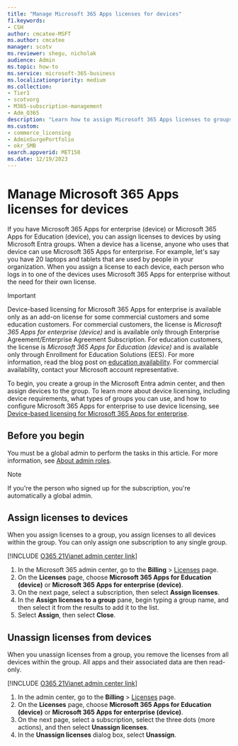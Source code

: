 ```yaml
---
title: "Manage Microsoft 365 Apps licenses for devices"
f1.keywords:
- CSH
author: cmcatee-MSFT
ms.author: cmcatee
manager: scotv
ms.reviewer: shegu, nicholak
audience: Admin
ms.topic: how-to
ms.service: microsoft-365-business
ms.localizationpriority: medium
ms.collection:
- Tier1
- scotvorg 
- M365-subscription-management
- Adm_O365
description: "Learn how to assign Microsoft 365 Apps licenses to groups for use with devices."
ms.custom: 
- commerce_licensing
- AdminSurgePortfolio
- okr_SMB
search.appverid: MET150
ms.date: 12/19/2023
---
```

# Manage Microsoft 365 Apps licenses for devices

If you have Microsoft 365 Apps for enterprise (device) or Microsoft 365 Apps for Education (device), you can assign licenses to devices by using Microsoft Entra groups. When a device has a license, anyone who uses that device can use Microsoft 365 Apps for enterprise. For example, let's say you have 20 laptops and tablets that are used by people in your organization. When you assign a license to each device, each person who logs in to one of the devices uses Microsoft 365 Apps for enterprise without the need for their own license.

> [!IMPORTANT]
> Device-based licensing for Microsoft 365 Apps for enterprise is available only as an add-on license for some commercial customers and some education customers. For commercial customers, the license is *Microsoft 365 Apps for enterprise (device)* and is available only through Enterprise Agreement/Enterprise Agreement Subscription. For education customers, the license is *Microsoft 365 Apps for Education (device)* and is available only through Enrollment for Education Solutions (EES). For more information, read the blog post on [education availability](https://educationblog.microsoft.com/2019/08/attention-it-administrators-announcing-office-365-proplus-device-based-subscription-for-education). For commercial availability, contact your Microsoft account representative.

To begin, you create a group in the Microsoft Entra admin center, and then assign devices to the group. To learn more about device licensing, including device requirements, what types of groups you can use, and how to configure Microsoft 365 Apps for enterprise to use device licensing, see [Device-based licensing for Microsoft 365 Apps for enterprise](/deployoffice/device-based-licensing).

## Before you begin

You must be a global admin to perform the tasks in this article. For more information, see [About admin roles](../../admin/add-users/about-admin-roles.md).

> [!NOTE]
> If you're the person who signed up for the subscription, you're automatically a global admin.

## Assign licenses to devices

When you assign licenses to a group, you assign licenses to all devices within the group. You can only assign one subscription to any single group.

[!INCLUDE [O365 21Vianet admin center link](../../includes/office-365-operated-by-21vianet-admin-center-link.md)]

1. In the Microsoft 365 admin center, go to the **Billing** > <a href="https://go.microsoft.com/fwlink/p/?linkid=842264" target="_blank">Licenses</a> page.
2. On the **Licenses** page, choose **Microsoft 365 Apps for Education (device)** or **Microsoft 365 Apps for enterprise (device)**.
3. On the next page, select a subscription, then select **Assign licenses**.
4. In the **Assign licenses to a group** pane, begin typing a group name, and then select it from the results to add it to the list.
5. Select **Assign**, then select **Close**.

## Unassign licenses from devices

When you unassign licenses from a group, you remove the licenses from all devices within the group. All apps and their associated data are then read-only.

[!INCLUDE [O365 21Vianet admin center link](../../includes/office-365-operated-by-21vianet-admin-center-link.md)]

1. In the admin center, go to the **Billing** > <a href="https://go.microsoft.com/fwlink/p/?linkid=842264" target="_blank">Licenses</a> page.
2. On the **Licenses** page, choose **Microsoft 365 Apps for Education (device)** or **Microsoft 365 Apps for enterprise (device)**.
3. On the next page, select a subscription, select the three dots (more actions), and then select **Unassign licenses**.
4. In the **Unassign licenses** dialog box, select **Unassign**.
